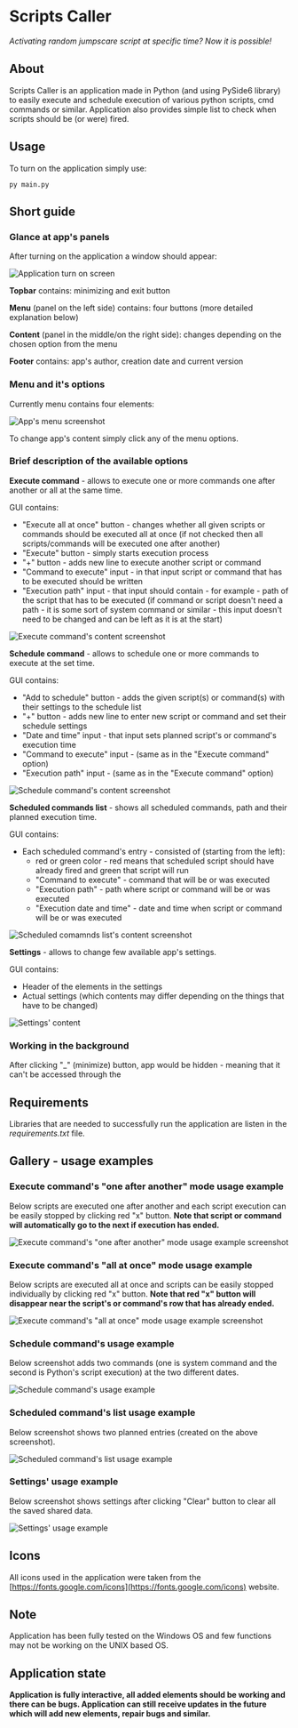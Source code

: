 # Scripts Caller
*Activating random jumpscare script at specific time? Now it is possible!*

## About
Scripts Caller is an application made in Python (and using PySide6 library) to easily execute and schedule execution of various python scripts, cmd commands or similar. Application also provides simple list to check when scripts should be (or were) fired.

## Usage
To turn on the application simply use:
```
py main.py
```

## Short guide
### Glance at app's panels
After turning on the application a window should appear:

![Application turn on screen](assets/images/turn_on.png)

**Topbar** contains: minimizing and exit button

**Menu** (panel on the left side) contains: four buttons (more detailed explanation below)

**Content** (panel in the middle/on the right side): changes depending on the chosen option from the menu

**Footer** contains: app's author, creation date and current version

### Menu and it's options
Currently menu contains four elements:

![App's menu screenshot](assets/images/menu.png)

To change app's content simply click any of the menu options.

### Brief description of the available options

**Execute command** - allows to execute one or more commands one after another or all at the same time.

GUI contains: 
- "Execute all at once" button - changes whether all given scripts or commands should be executed all at once (if not checked then all scripts/commands will be executed one after another)
- "Execute" button - simply starts execution process
- "+" button - adds new line to execute another script or command
- "Command to execute" input - in that input script or command that has to be executed should be written
- "Execution path" input - that input should contain - for example - path of the script that has to be executed (if command or script doesn't need a path - it is some sort of system command or similar - this input doesn't need to be changed and can be left as it is at the start)

![Execute command's content screenshot](assets/images/execute_command_content.png)

**Schedule command** - allows to schedule one or more commands to execute at the set time.

GUI contains:
- "Add to schedule" button - adds the given script(s) or command(s) with their settings to the schedule list
- "+" button - adds new line to enter new script or command and set their schedule settings
- "Date and time" input - that input sets planned script's or command's execution time
- "Command to execute" input - (same as in the "Execute command" option)
- "Execution path" input - (same as in the "Execute command" option)

![Schedule command's content screenshot](assets/images/schedule_command_content.png)

**Scheduled commands list** - shows all scheduled commands, path and their planned execution time.

GUI contains:
- Each scheduled command's entry - consisted of (starting from the left):
  - red or green color - red means that scheduled script should have already fired and green that script will run
  - "Command to execute" - command that will be or was executed
  - "Execution path" - path where script or command will be or was executed
  - "Execution date and time" - date and time when script or command will be or was executed

![Scheduled comamnds list's content screenshot](assets/images/scheduled_commands_list_content.png)

**Settings** - allows to change few available app's settings.

GUI contains:
- Header of the elements in the settings
- Actual settings (which contents may differ depending on the things that have to be changed)

![Settings' content](assets/images/settings_content.png)

### Working in the background
After clicking "_" (minimize) button, app would be hidden - meaning that it can't be accessed through the 

## Requirements
Libraries that are needed to successfully run the application are listen in the *requirements.txt* file.

## Gallery - usage examples

### Execute command's "one after another" mode usage example
Below scripts are executed one after another and each script execution can be easily stopped by clicking red "x" button. **Note that script or command will automatically go to the next if execution has ended.**

![Execute command's "one after another" mode usage example screenshot](assets/images/execute_command_one_after_another_example.png)

### Execute command's "all at once" mode usage example
Below scripts are executed all at once and scripts can be easily stopped individually by clicking red "x" button. **Note that red "x" button will disappear near the script's or command's row that has already ended.**

![Execute command's "all at once" mode usage example screenshot](assets/images/execute_command_all_at_once_example.png)

### Schedule command's usage example
Below screenshot adds two commands (one is system command and the second is Python's script execution) at the two different dates.

![Schedule command's usage example](assets/images/schedule_command_example.png)

### Scheduled command's list usage example
Below screenshot shows two planned entries (created on the above screenshot).

![Scheduled command's list usage example](assets/images/scheduled_commands_list_example.png)

### Settings' usage example
Below screenshot shows settings after clicking "Clear" button to clear all the saved shared data.

![Settings' usage example](assets/images/settings_example.png)

## Icons
All icons used in the application were taken from the [https://fonts.google.com/icons](https://fonts.google.com/icons) website.

## Note
Application has been fully tested on the Windows OS and few functions may not be working on the UNIX based OS.

## Application state
**Application is fully interactive, all added elements should be working and there can be bugs. Application can still receive updates in the future which will add new elements, repair bugs and similar.**